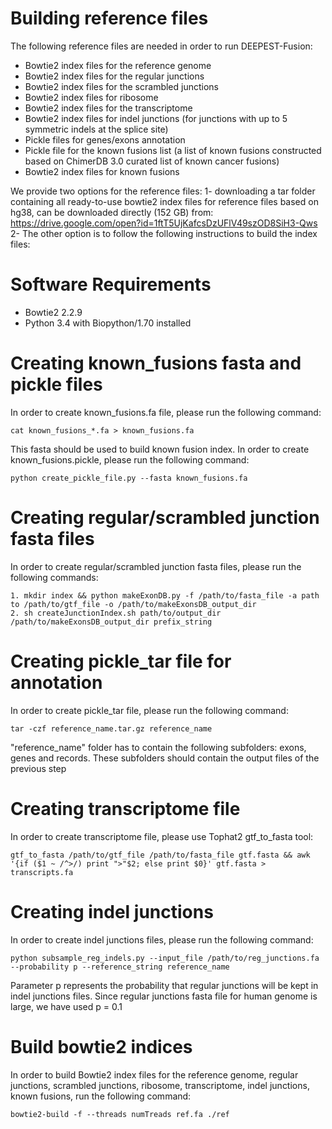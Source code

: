 # Building reference files

The following reference files are needed in order to run DEEPEST-Fusion:

- Bowtie2 index files for the reference genome
- Bowtie2 index files for the regular junctions
- Bowtie2 index files for the scrambled junctions
- Bowtie2 index files for ribosome
- Bowtie2 index files for the transcriptome
- Bowtie2 index files for indel junctions (for junctions with up to 5 symmetric indels at the splice site)
- Pickle files for genes/exons annotation
- Pickle file for the known fusions list (a list of known fusions constructed based on ChimerDB 3.0 curated list of known cancer fusions)
- Bowtie2 index files for known fusions

We provide two options for the reference files: 1- downloading a tar folder containing all ready-to-use bowtie2 index files for reference files based on hg38, can be downloaded directly (152 GB) from: https://drive.google.com/open?id=1ftT5UjKafcsDzUFlV49szOD8SiH3-Qws
2- The other option is to follow the following instructions to build the index files:   
# Software Requirements

- Bowtie2 2.2.9
- Python 3.4 with Biopython/1.70 installed

# Creating known_fusions fasta and pickle files

In order to create known_fusions.fa file, please run the following command:
    
    cat known_fusions_*.fa > known_fusions.fa

This fasta should be used to build known fusion index. In order to create known_fusions.pickle, please run the following command:

    python create_pickle_file.py --fasta known_fusions.fa

# Creating regular/scrambled junction fasta files

In order to create regular/scrambled junction fasta files, please run the following commands:
    
    1. mkdir index && python makeExonDB.py -f /path/to/fasta_file -a path to /path/to/gtf_file -o /path/to/makeExonsDB_output_dir 
    2. sh createJunctionIndex.sh path/to/output_dir  /path/to/makeExonsDB_output_dir prefix_string
    
# Creating pickle_tar file for annotation

In order to create pickle_tar file, please run the following command:

    tar -czf reference_name.tar.gz reference_name
    
"reference_name" folder has to contain the following subfolders: exons, genes and records. These subfolders should contain the output files of the previous step


# Creating transcriptome file

In order to create transcriptome file, please use Tophat2 gtf_to_fasta tool:

    gtf_to_fasta /path/to/gtf_file /path/to/fasta_file gtf.fasta && awk '{if ($1 ~ /^>/) print ">"$2; else print $0}' gtf.fasta > transcripts.fa

# Creating indel junctions

In order to create indel junctions files, please run the following command:
    
    python subsample_reg_indels.py --input_file /path/to/reg_junctions.fa --probability p --reference_string reference_name
    
Parameter p represents the probability that regular junctions will be kept in indel junctions files. Since regular junctions fasta file for human genome is large, we have used p = 0.1

# Build bowtie2 indices

In order to build Bowtie2 index files for the reference genome, regular junctions, scrambled junctions, ribosome, transcriptome, indel junctions, known fusions, run the following command:

    bowtie2-build -f --threads numTreads ref.fa ./ref
 


